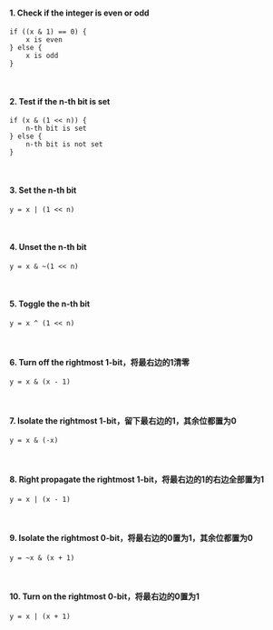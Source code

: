 #### **1. Check if the integer is even or odd**
```
if ((x & 1) == 0) {
    x is even
} else {
    x is odd
}
```
<br/>

#### **2. Test if the n-th bit is set**
```
if (x & (1 << n)) {
    n-th bit is set
} else {
    n-th bit is not set
}
```
<br/>

#### **3. Set the n-th bit**
```
y = x | (1 << n)
```
<br/>

#### **4. Unset the n-th bit**
```
y = x & ~(1 << n)
```
<br/>

#### **5. Toggle the n-th bit**
```
y = x ^ (1 << n)
```
<br/>

#### **6. Turn off the rightmost 1-bit，将最右边的1清零**
```
y = x & (x - 1)
```
<br/>

#### **7. Isolate the rightmost 1-bit，留下最右边的1，其余位都置为0**
```
y = x & (-x)
```
<br/>

#### **8. Right propagate the rightmost 1-bit，将最右边的1的右边全部置为1**
```
y = x | (x - 1)
```
<br/>

#### **9. Isolate the rightmost 0-bit，将最右边的0置为1，其余位都置为0**
```
y = ~x & (x + 1)
```
<br/>

#### **10. Turn on the rightmost 0-bit，将最右边的0置为1**
```
y = x | (x + 1)
```